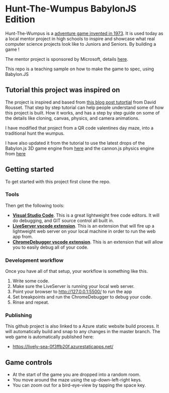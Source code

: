 # Hunt-The-Wumpus BabylonJS Edition

Hunt-The-Wumpus is a [adventure game invented in 1973](https://en.wikipedia.org/wiki/Hunt_the_Wumpus).   It is used today as a local mentor project in high schools to inspire and showcase what real computer science projects look like to Juniors and Seniors.  By building a game !

The mentor project is sponsored by Microsoft, details [here](http://aka.ms/wumpus/).

This repo is a teaching sample on how to make the game to spec, using Babylon.JS

## Tutorial this project was inspired on

The project is inspired and based from [this blog post tutortial](https://docs.microsoft.com/en-us/archive/blogs/davrous/coding4fun-tutorial-creating-a-3d-webgl-procedural-qrcode-maze-with-babylon-js) from David Rousset.    That step by step tutorial can help people understand some of how this project is built.   How it works, and has a step by step guide on some of the details like cloning, canvas, physics, and camera animations.

I have modified that project from a QR code valentines day maze, into a traditional hunt the wumpus.

I have also updated it from the tutorial to use the latest drops of the Babylon.js 3D game engine from [here](https://github.com/BabylonJS/Babylon.js) and the cannon.js physics engine from [here](https://github.com/schteppe/cannon.js/)

## Getting started

To get started with this project first clone the repo.

### Tools
Then get the following tools:

  - [**Visual Studio Code**](https://code.visualstudio.com/).  This is a great lightweight free code editors. It will do debugging, and GIT source control all built in.
  - [**LiveServer vscode extension**](https://marketplace.visualstudio.com/items?itemName=ritwickdey.LiveServer).   This is an extension that will fire up a lightweight web server on your local machine in order to run the web app from.
  - [**ChromeDebugger vscode extension**](https://marketplace.visualstudio.com/items?itemName=msjsdiag.debugger-for-chrome).  This is an extension that will allow you to easily debug all of your code.

### Development workflow
Once you have all of that setup, your workflow is something like this.

  1. Write some code.
  2. Make sure the LiveServer is running your local web server.
  3. Point your browser to http://127.0.0.1:5500/ to run the app
  4. Set breakpoints and run the ChromeDebugger to debug your code.
  5. Rinse and repeat.

### Publishing
This github project is also linked to a Azure static website build process.  It will automatically build and snap to any changes in the master branch.   The web game is automatically published here:

 - https://lively-sea-0f3ffb20f.azurestaticapps.net/

## Game controls

 - At the start of the game you are dropped into a random room.
 - You move around the maze using the up-down-left-right keys.   
 - You can zoom out for a bird-eye-view by tapping the space key.